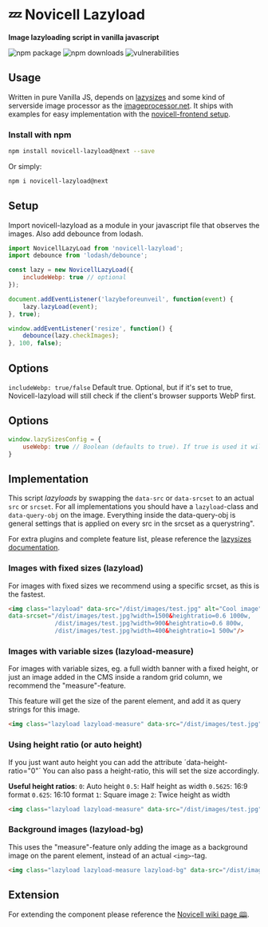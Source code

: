# 💤 Novicell Lazyload
**Image lazyloading script in vanilla javascript**

![npm package](https://img.shields.io/npm/v/novicell-lazyload.svg?colorB=c12127)
![npm downloads](https://img.shields.io/npm/dt/novicell-lazyload.svg?label=npm%20downloads&colorB=blue)
![vulnerabilities](https://img.shields.io/snyk/vulnerabilities/npm/novicell-lazyload.svg)


## Usage
Written in pure Vanilla JS, depends on [lazysizes](https://github.com/aFarkas/lazysizes/) and some kind of serverside image processor as the [imageprocessor.net](http://imageprocessor.org/imageprocessor-web/imageprocessingmodule/). It ships with examples for easy implementation with the [novicell-frontend setup](https://github.com/Novicell/novicell-frontend).

### Install with npm

```sh
npm install novicell-lazyload@next --save
```
Or simply:
```sh
npm i novicell-lazyload@next
```

## Setup
Import novicell-lazyload as a module in your javascript file that observes the images. Also add debounce from lodash.

```javascript
import NovicellLazyLoad from 'novicell-lazyload';
import debounce from 'lodash/debounce';

const lazy = new NovicellLazyLoad({
    includeWebp: true // optional  
});

document.addEventListener('lazybeforeunveil', function(event) {
    lazy.lazyLoad(event);
}, true);

window.addEventListener('resize', function() {
    debounce(lazy.checkImages);
}, 100, false);
```
## Options
`includeWebp: true/false` Default true. Optional, but if it's set to true, Novicell-lazyload will still check if the client's browser supports WebP first. 

## Options

```js
window.lazySizesConfig = {
    useWebp: true // Boolean (defaults to true). If true is used it will still check if browser supports WebP format and then add it
}
```

## Implementation
This script *lazyloads* by swapping the `data-src` or `data-srcset` to an actual `src` or `srcset`.
For all implementations you should have a `lazyload`-class and `data-query-obj` on the image. Everything inside the data-query-obj is general settings that is applied on every src in the srcset as a querystring".

For extra plugins and complete feature list, please reference the [lazysizes documentation](https://github.com/aFarkas/lazysizes/).

### Images with fixed sizes (lazyload)
For images with fixed sizes we recommend using a specific srcset, as this is the fastest.

```html
<img class="lazyload" data-src="/dist/images/test.jpg" alt="Cool image" data-query-obj='{"mode":"crop", "quality":"70", "center": "0.8,0.3"}'
data-srcset="/dist/images/test.jpg?width=1500&heightratio=0.6 1000w,
             /dist/images/test.jpg?width=900&heightratio=0.6 800w,
             /dist/images/test.jpg?width=400&heightratio=1 500w"/>
```

### Images with variable sizes (lazyload-measure)
For images with variable sizes, eg. a full width banner with a fixed height, or just an image added in the CMS inside a random grid column, we recommend the "measure"-feature.

This feature will get the size of the parent element, and add it as query strings for this image.

```html
<img class="lazyload lazyload-measure" data-src="/dist/images/test.jpg" alt="Cool image" data-query-obj='{"mode":"crop", "quality":"70", "center": "0.8,0.3"}'/>
```

### Using height ratio (or auto height)
If you just want auto height you can add the attribute ´data-height-ratio="0"´
You can also pass a height-ratio, this will set the size accordingly.

**Useful height ratios**: 
`0`: Auto height
`0.5`: Half height as width
`0.5625`: 16:9 format
`0.625`: 16:10 format
`1`: Square image
`2`: Twice height as width

```html
<img class="lazyload lazyload-measure" data-src="/dist/images/test.jpg" alt="Cool image" data-height-ratio="0" data-query-obj='{"mode":"crop", "quality":"70", "center": "0.8,0.3"}' />
```


### Background images (lazyload-bg)
This uses the "measure"-feature only adding the image as a background image on the parent element, instead of an actual `<img>`-tag.

```html
<img class="lazyload lazyload-measure lazyload-bg" data-src="/dist/images/test.jpg" alt="Cool image" data-query-obj='{"mode":"crop", "quality":"70", "center": "0.8,0.3"}'/>
```

## Extension
For extending the component please reference the [Novicell wiki page 🕮](https://github.com/Novicell/novicell-frontend/wiki/Components-extention).
